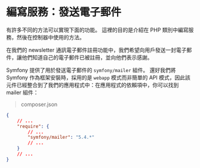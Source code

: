 # 編寫服務：發送電子郵件

有許多不同的方法可以實現下面的功能。 這裡的目的是介紹在 PHP 類別中編寫服務，然後在控制器中使用的方法。

在我們的 newsletter 通訊電子郵件註冊功能中，我們希望向用戶發送一封電子郵件，讓他們知道自己的電子郵件已被註冊，並向他們表示感謝。

Symfony 提供了用於發送電子郵件的 `symfony/mailer` 組件。 還好我們將 Symfony 作為框架安裝時，採用的是 `webapp` 模式而非簡單的 API 模式，因此該元件已經整合到了我們的應用程式中：在應用程式的依賴項中，你可以找到 mailer 組件：

> composer.json

```json
{
    // ...
    "require": {
        // ...
        "symfony/mailer": "5.4.*"
        // ...
    }
    // ...
}
```
